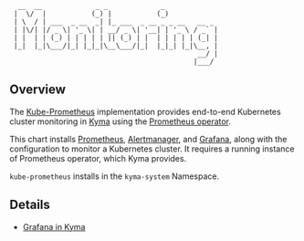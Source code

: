 ```
  __  __             _ _             _
 |  \/  |           (_) |           (_)
 | \  / | ___  _ __  _| |_ ___  _ __ _ _ __   __ _
 | |\/| |/ _ \| '_ \| | __/ _ \| '__| | '_ \ / _` |
 | |  | | (_) | | | | | || (_) | |  | | | | | (_| |
 |_|  |_|\___/|_| |_|_|\__\___/|_|  |_|_| |_|\__, |
                                              __/ |
                                             |___/
```

## Overview

The [Kube-Prometheus](https://github.com/coreos/prometheus-operator/tree/master/contrib/kube-prometheus) implementation provides end-to-end Kubernetes cluster monitoring in [Kyma](https://github.com/kyma-project/kyma) using the [Prometheus operator](https://github.com/coreos/prometheus-operator).

This chart installs [Prometheus](https://prometheus.io/), [Alertmanager](https://github.com/prometheus/alertmanager), and [Grafana](https://grafana.com/), along with the configuration to monitor a Kubernetes cluster. It requires a running instance of Prometheus operator, which Kyma provides.

`kube-prometheus` installs in the `kyma-system` Namespace.

## Details

* [Grafana in Kyma](charts/grafana/README.md)
